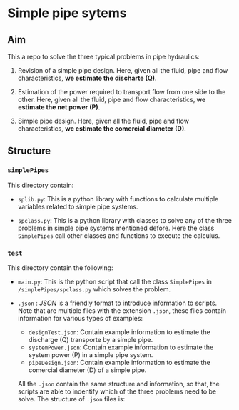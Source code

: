 # Simple pipe sytems

## Aim

This a repo to solve the three typical problems in pipe hydraulics:

1. Revision of a simple pipe design. Here, given all the fluid, pipe and flow characteristics, **we estimate the discharte (Q)**.

2. Estimation of the power required to transport flow from one side to the other. Here, given all the fluid, pipe and flow characteristics, **we estimate the net power (P)**.

3. Simple pipe design. Here, given all the fluid, pipe and flow characteristics, **we estimate the comercial diameter (D)**.

## Structure

### `simplePipes`

This directory contain:

- `splib.py`: This is a python library with functions to calculate multiple variables related to simple pipe systems.

- `spclass.py`: This is a python library with classes to solve any of the three problems in simple pipe systems mentioned defore. Here the class `SimplePipes` call other classes and functions to execute the calculus. 

### `test`

This directory contain the following:

- `main.py`: This is the python script that call the class `SimplePipes` in `/simplePipes/spclass.py` which solves the problem.

- `.json` : *JSON* is a friendly format to introduce information to scripts. Note that are multiple files with the  extension `.json`, these files contain information for various types of examples:

  - `designTest.json`: Contain example information to estimate the discharge (Q) transporte by a simple pipe.
  - `systemPower.json`: Contain example information to estimate the system power (P) in a simple pipe system.
  - `pipeDesign.json`: Contain example information to estimate the comercial diameter (D) of a simple pipe.

  All the `.json` contain the same structure and information, so that, the scripts are able to indentify which of the three problems need to be solve. The structure of `.json` files is:

  
    




